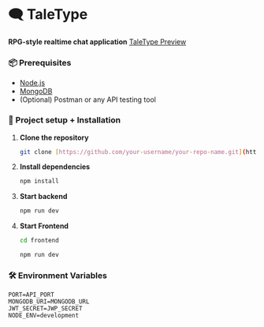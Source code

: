 # 🗨️ TaleType  
**RPG-style realtime chat application**
[TaleType Preview](https://taletype.onrender.com/)

### 📦 Prerequisites

- [Node.js](https://nodejs.org/)
- [MongoDB](https://www.mongodb.com/)
- (Optional) Postman or any API testing tool
### 🔧 Project setup + Installation

1. **Clone the repository**
   ```bash
   git clone [https://github.com/your-username/your-repo-name.git](https://github.com/Manalabe-Patrick/taletype.git)
   ```
2. **Install dependencies**
   ```bash
   npm install
   ```
3. **Start backend**
   ```bash
   npm run dev
   ```
4. **Start Frontend**
   ```bash
   cd frontend
   ```
   ```bash
   npm run dev
   ```
### 🛠️ Environment Variables
  ```
  PORT=API_PORT
  MONGODB_URI=MONGODB_URL
  JWT_SECRET=JWP_SECRET
  NODE_ENV=development
  ```
